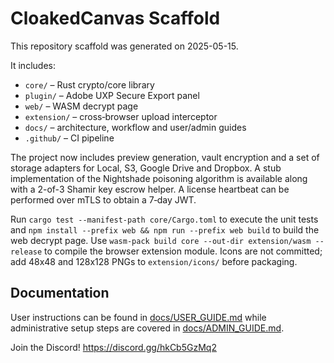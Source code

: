 # CloakedCanvas Scaffold

This repository scaffold was generated on 2025-05-15.

It includes:
- `core/` – Rust crypto/core library
- `plugin/` – Adobe UXP Secure Export panel
- `web/` – WASM decrypt page
- `extension/` – cross‑browser upload interceptor
- `docs/` – architecture, workflow and user/admin guides
- `.github/` – CI pipeline

The project now includes preview generation, vault encryption and a set of
storage adapters for Local, S3, Google Drive and Dropbox. A stub implementation
of the Nightshade poisoning algorithm is available along with a 2-of-3 Shamir
key escrow helper. A license heartbeat can be performed over mTLS to obtain a
7‑day JWT.

Run `cargo test --manifest-path core/Cargo.toml` to execute the unit tests and
`npm install --prefix web && npm run --prefix web build` to build the web
decrypt page.
Use `wasm-pack build core --out-dir extension/wasm --release` to
compile the browser extension module.
Icons are not committed; add 48x48 and 128x128 PNGs to `extension/icons/` before packaging.

## Documentation
User instructions can be found in [docs/USER_GUIDE.md](docs/USER_GUIDE.md) while
administrative setup steps are covered in [docs/ADMIN_GUIDE.md](docs/ADMIN_GUIDE.md).



Join the Discord! https://discord.gg/hkCb5GzMq2
